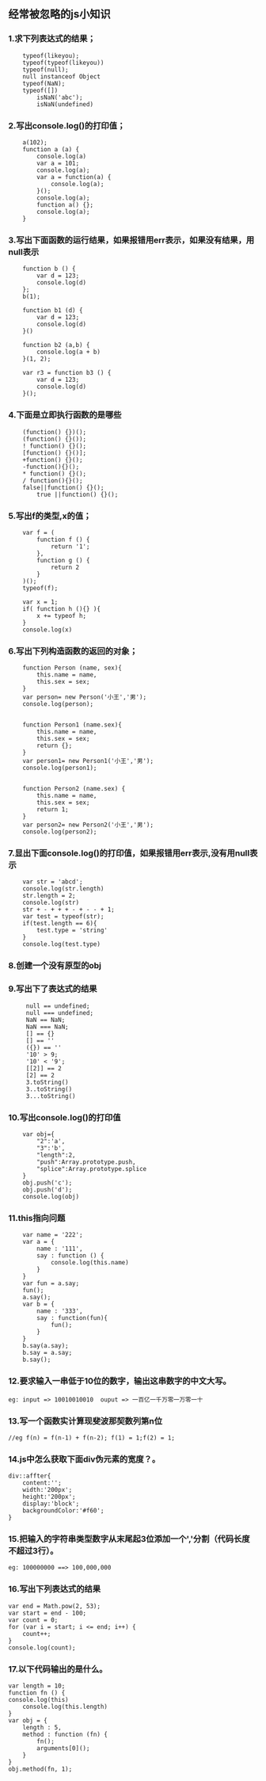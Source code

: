 ##                                                   经常被忽略的js小知识

### 1.求下列表达式的结果；
```
	typeof(likeyou);                         
	typeof(typeof(likeyou))                 
	typeof(null);
	null instanceof Object							
	typeof(NaN);							
	typeof([])                          
        isNaN('abc'); 
        isNaN(undefined)
```
### 2.写出console.log()的打印值；
```
	a(102);
	function a (a) {
	    console.log(a)                                                     
	    var a = 101;
	    console.log(a);                                                    
	    var a = function(a) {
	        console.log(a);                                                
	    }();
	    console.log(a);                                                   
	    function a() {};
	    console.log(a);                                                    
	}
```
### 3.写出下面函数的运行结果，如果报错用err表示，如果没有结果，用null表示
```
	function b () {
	    var d = 123;
	    console.log(d)
	};
	b(1);

	function b1 (d) {
	    var d = 123;
	    console.log(d)
	}()

	function b2 (a,b) {
	    console.log(a + b)
	}(1, 2);

	var r3 = function b3 () {
	    var d = 123;
	    console.log(d)
	}();
```
### 4.下面是立即执行函数的是哪些
```
	(function() {})();
	(function() {}());
	! function() {}();
	[function() {}()];
	+function() {}();
	-function(){}();
	* function() {}();
	/ function(){}();                                                                        
	false||function() {}();
        true ||function() {}();
```
### 5.写出f的类型,x的值；
```
	var f = (
	    function f () {
	        return '1';
	    },
	    function g () {
	        return 2
	    }
	)();
	typeof(f);                          

	var x = 1;
	if( function h (){} ){
		x += typeof h;
	}
	console.log(x)              
```

### 6.写出下列构造函数的返回的对象；
```
	function Person (name, sex){
		this.name = name,
		this.sex = sex;
	}
	var person= new Person('小王','男');
	console.log(person);                        


	function Person1 (name.sex){
		this.name = name,
		this.sex = sex;
		return {};
	}
	var person1= new Person1('小王','男');
	console.log(person1);                         


	function Person2 (name.sex) {
		this.name = name,
		this.sex = sex;
		return 1;
	}
	var person2= new Person2('小王','男');
	console.log(person2); 
```
### 7.显出下面console.log()的打印值，如果报错用err表示,没有用null表示
```
	var str = 'abcd';
	console.log(str.length)                        
	str.length = 2;
	console.log(str)                                
	str + - + + + - + - - + 1;
	var test = typeof(str);
	if(test.length == 6){
		test.type = 'string'                         
	}
	console.log(test.type)
```
### 8.创建一个没有原型的obj



### 9.写出下了表达式的结果
```
	 null == undefined;
	 null === undefined;
	 NaN == NaN;
	 NaN === NaN;
	 [] == {}
	 [] == ''
	 ({}) == ''
	 '10' > 9;
	 '10' < '9';
	 [[2]] == 2
	 [2] == 2
	 3.toString()
     3..toString()
     3...toString()

```
### 10.写出console.log()的打印值
```
	var obj={
		"2":'a',
		"3":'b',
		"length":2,
		"push":Array.prototype.push,
		"splice":Array.prototype.splice
	}
	obj.push('c');
	obj.push('d');
	console.log(obj)			
```															
### 11.this指向问题
```
	var name = '222';
	var a = {
		name : '111',
		say : function () {
			console.log(this.name)
		}
	}
	var fun = a.say;
	fun();														
	a.say();													
	var b = {
		name : '333',
		say : function(fun){
			fun();
		}
	}
	b.say(a.say);												
	b.say = a.say;
	b.say();													
```
### 12.要求输入一串低于10位的数字，输出这串数字的中文大写。
    eg: input => 10010010010  ouput => 一百亿一千万零一万零一十

### 13.写一个函数实计算现斐波那契数列第n位
```
//eg f(n) = f(n-1) + f(n-2); f(1) = 1;f(2) = 1;
```
### 14.js中怎么获取下面div伪元素的宽度？。
```
div::affter{
    content:'';
    width:'200px';
    height:'200px';
    display:'block';
    backgroundColor:'#f60';
}
```
### 15.把输入的字符串类型数字从末尾起3位添加一个','分割（代码长度不超过3行）。
```
eg: 100000000 ==> 100,000,000
```

### 16.写出下列表达式的结果
```
var end = Math.pow(2, 53);
var start = end - 100;
var count = 0;
for (var i = start; i <= end; i++) {
    count++;
}
console.log(count);
```
### 17.以下代码输出的是什么。
```
var length = 10;
function fn () {
console.log(this)
    console.log(this.length)
}
var obj = {
    length : 5,
    method : function (fn) {
        fn();
        arguments[0]();
    }
}
obj.method(fn, 1);
```

